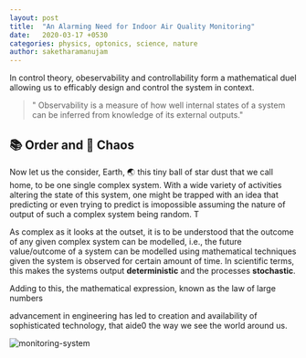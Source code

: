 ```yaml
---
layout: post
title:  "An Alarming Need for Indoor Air Quality Monitoring"
date:   2020-03-17 +0530
categories: physics, optonics, science, nature
author: saketharamanujam
---
```


In control theory, obeservability and controllability form a mathematical duel allowing us to efficably design and control the system in context. 

> " Observability is a measure of how well internal states of a system can be inferred from knowledge of its external outputs."

## :books: Order and :butterfly: Chaos

Now let us the consider, Earth, :earth_asia: this tiny ball of star dust that we call home, to be one single complex system. With a wide variety of activities altering the state of this system, one might be trapped with an idea that predicting or even trying to predict is imopossible assuming the nature of output of such a complex system being random. T

As complex as it looks at the outset, it is to be understood that the outcome of any given complex system can be modelled, i.e., the future value/outcome of a system can be modelled using mathematical techniques given the system is observed for certain amount of time. In scientific terms, this makes the systems output **deterministic** and the processes **stochastic**.


Adding to this, the mathematical expression, known as the law of large numbers


advancement in engineering has led to creation and availability of sophisticated technology, that aide0 the way we see the world around us. 





![monitoring-system](https://upload.wikimedia.org/wikipedia/commons/2/25/NSW_EPA_air_quality_monitoring_station.jpg)